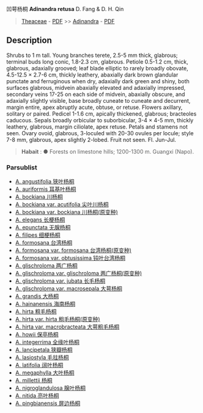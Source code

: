 凹萼杨桐 **Adinandra retusa** D. Fang & D. H. Qin

> [Theaceae](http://www.iplant.cn/info/Theaceae?t=foc) - [PDF](http://www.iplant.cn/foc/pdf/Theaceae.pdf) >> [Adinandra](Adinandra-杨桐属.md) - [PDF](http://www.iplant.cn/foc/pdf/Adinandra.pdf)

## Description

Shrubs to 1 m tall. Young branches terete, 2.5-5 mm thick, glabrous; terminal buds long conic, 1.8-2.3 cm, glabrous. Petiole 0.5-1.2 cm, thick, glabrous, adaxially grooved; leaf blade elliptic to rarely broadly obovate, 4.5-12.5 × 2.7-6 cm, thickly leathery, abaxially dark brown glandular punctate and ferruginous when dry, adaxially dark green and shiny, both surfaces glabrous, midvein abaxially elevated and adaxially impressed, secondary veins 17-25 on each side of midvein, abaxially obscure, and adaxially slightly visible, base broadly cuneate to cuneate and decurrent, margin entire, apex abruptly acute, obtuse, or retuse. Flowers axillary, solitary or paired. Pedicel 1-1.6 cm, apically thickened, glabrous; bracteoles caducous. Sepals broadly orbicular to suborbicular, 3-4 × 4-5 mm, thickly leathery, glabrous, margin ciliolate, apex retuse. Petals and stamens not seen. Ovary ovoid, glabrous, 3-loculed with 20-30 ovules per locule; style 7-8 mm, glabrous, apex slightly 2-lobed. Fruit not seen. Fl. Jun-Jul.


> **Habait** : 
>●  Forests on limestone hills; 1200-1300 m. Guangxi (Napo).



### Parsublist

* [A.  angustifolia  狭叶杨桐](Adinandra-angustifolia-狭叶杨桐.md)
* [A.  auriformis  耳基叶杨桐](Adinandra-auriformis-耳基叶杨桐.md)
* [A.  bockiana  川杨桐](Adinandra-bockiana-川杨桐.md)
* [A.  bockiana var. acutifolia  尖叶川杨桐](Adinandra-bockiana-var-acutifolia-尖叶川杨桐.md)
* [A.  bockiana var. bockiana  川杨桐(原变种)](Adinandra-bockiana-var-bockiana-川杨桐(原变种).md)
* [A.  elegans  长梗杨桐](Adinandra-elegans-长梗杨桐.md)
* [A.  epunctata  无腺杨桐](Adinandra-epunctata-无腺杨桐.md)
* [A.  filipes  细梗杨桐](Adinandra-filipes-细梗杨桐.md)
* [A.  formosana  台湾杨桐](Adinandra-formosana-台湾杨桐.md)
* [A.  formosana var. formosana  台湾杨桐(原变种)](Adinandra-formosana-var-formosana-台湾杨桐(原变种).md)
* [A.  formosana var. obtusissima  钝叶台湾杨桐](Adinandra-formosana-var-obtusissima-钝叶台湾杨桐.md)
* [A.  glischroloma  两广杨桐](Adinandra-glischroloma-两广杨桐.md)
* [A.  glischroloma var. glischroloma  两广杨桐(原变种)](Adinandra-glischroloma-var-glischroloma-两广杨桐(原变种).md)
* [A.  glischroloma var. jubata  长毛杨桐](Adinandra-glischroloma-var-jubata-长毛杨桐.md)
* [A.  glischroloma var. macrosepala  大萼杨桐](Adinandra-glischroloma-var-macrosepala-大萼杨桐.md)
* [A.  grandis  大杨桐](Adinandra-grandis-大杨桐.md)
* [A.  hainanensis  海南杨桐](Adinandra-hainanensis-海南杨桐.md)
* [A.  hirta  粗毛杨桐](Adinandra-hirta-粗毛杨桐.md)
* [A.  hirta var. hirta  粗毛杨桐(原变种)](Adinandra-hirta-var-hirta-粗毛杨桐(原变种).md)
* [A.  hirta var. macrobracteata  大萼粗毛杨桐](Adinandra-hirta-var-macrobracteata-大萼粗毛杨桐.md)
* [A.  howii  保亭杨桐](Adinandra-howii-保亭杨桐.md)
* [A.  integerrima  全缘叶杨桐](Adinandra-integerrima-全缘叶杨桐.md)
* [A.  lancipetala  狭瓣杨桐](Adinandra-lancipetala-狭瓣杨桐.md)
* [A.  lasiostyla  毛拄杨桐](Adinandra-lasiostyla-毛拄杨桐.md)
* [A.  latifolia  阔叶杨桐](Adinandra-latifolia-阔叶杨桐.md)
* [A.  megaphylla  大叶杨桐](Adinandra-megaphylla-大叶杨桐.md)
* [A.  millettii  杨桐](Adinandra-millettii-杨桐.md)
* [A.  nigroglandulosa  腺叶杨桐](Adinandra-nigroglandulosa-腺叶杨桐.md)
* [A.  nitida  亮叶杨桐](Adinandra-nitida-亮叶杨桐.md)
* [A.  pingbianensis  屏边杨桐](Adinandra-pingbianensis-屏边杨桐.md)
